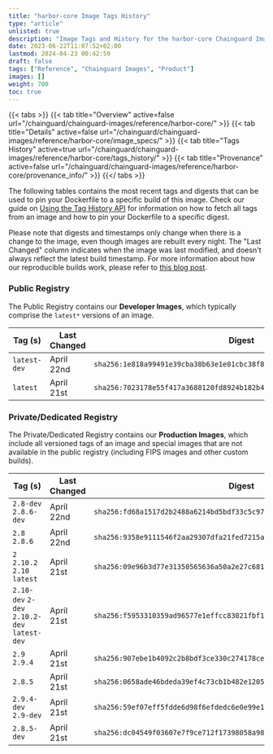 ```yaml
---
title: "harbor-core Image Tags History"
type: "article"
unlisted: true
description: "Image Tags and History for the harbor-core Chainguard Image"
date: 2023-06-22T11:07:52+02:00
lastmod: 2024-04-23 00:42:59
draft: false
tags: ["Reference", "Chainguard Images", "Product"]
images: []
weight: 700
toc: true
---
```


{{< tabs >}}
{{< tab title="Overview" active=false url="/chainguard/chainguard-images/reference/harbor-core/" >}}
{{< tab title="Details" active=false url="/chainguard/chainguard-images/reference/harbor-core/image_specs/" >}}
{{< tab title="Tags History" active=true url="/chainguard/chainguard-images/reference/harbor-core/tags_history/" >}}
{{< tab title="Provenance" active=false url="/chainguard/chainguard-images/reference/harbor-core/provenance_info/" >}}
{{</ tabs >}}

The following tables contains the most recent tags and digests that can be used to pin your Dockerfile to a specific build of this image. Check our guide on [Using the Tag History API](/chainguard/chainguard-images/using-the-tag-history-api/) for information on how to fetch all tags from an image and how to pin your Dockerfile to a specific digest.

Please note that digests and timestamps only change when there is a change to the image, even though images are rebuilt every night. The "Last Changed" column indicates when the image was last modified, and doesn't always reflect the latest build timestamp. For more information about how our reproducible builds work, please refer to [this blog post](https://www.chainguard.dev/unchained/reproducing-chainguards-reproducible-image-builds).

### Public Registry
The Public Registry contains our **Developer Images**, which typically comprise the `latest*` versions of an image.

| Tag (s)       | Last Changed | Digest                                                                    |
|---------------|--------------|---------------------------------------------------------------------------|
|  `latest-dev` | April 22nd   | `sha256:1e818a99491e39cba38b63e1e01cbc38f8a4e601bcf4476a0970604cfd0997e6` |
|  `latest`     | April 21st   | `sha256:7023178e55f417a3688120fd8924b182b435416cd7781bbec60c27d1c8c73d67` |


### Private/Dedicated Registry
The Private/Dedicated Registry contains our **Production Images**, which include all versioned tags of an image and special images that are not available in the public registry (including FIPS images and other custom builds).

| Tag (s)                                       | Last Changed | Digest                                                                    |
|-----------------------------------------------|--------------|---------------------------------------------------------------------------|
|  `2.8-dev` `2.8.6-dev`                        | April 22nd   | `sha256:fd68a1517d2b2488a6214bd5bdf33c5c9721c0c530adbb62eb88b1f4e94f6c20` |
|  `2.8` `2.8.6`                                | April 22nd   | `sha256:9358e9111546f2aa29307dfa21fed7215a598b7d25330ab088dd506d64009f61` |
|  `2` `2.10.2` `2.10` `latest`                 | April 21st   | `sha256:09e96b3d77e31350565636a50a2e27c6816dc95607fe204279f6503926fc01c5` |
|  `2.10-dev` `2-dev` `2.10.2-dev` `latest-dev` | April 21st   | `sha256:f5953310359ad96577e1effcc83021fbf1d880fe5663c4034a5faba6a9fe27ab` |
|  `2.9` `2.9.4`                                | April 21st   | `sha256:907ebe1b4092c2b8bdf3ce330c274178ce2b790b27ef589301bab94967de7a74` |
|  `2.8.5`                                      | April 21st   | `sha256:0658ade46bdeda39ef4c73cb1b482e12054bec8d9d92b308519d94e65f7e376b` |
|  `2.9.4-dev` `2.9-dev`                        | April 21st   | `sha256:59ef07eff5fdde6d98f6efdedc6e0e99e118f54232b9ad53ab159dc9964655be` |
|  `2.8.5-dev`                                  | April 21st   | `sha256:dc04549f03607e7f9ce712f17398058a98f1a19092042f922830d1190f976229` |

